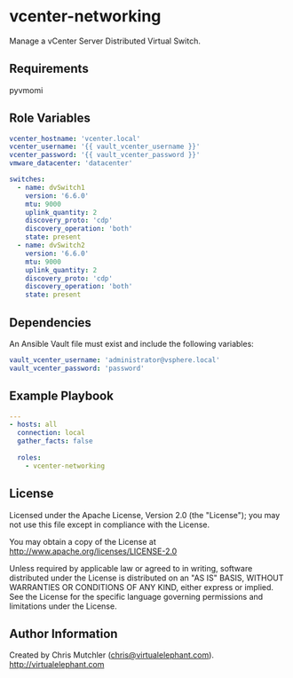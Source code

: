vcenter-networking
=========

Manage a vCenter Server Distributed Virtual Switch.

Requirements
------------

pyvmomi

Role Variables
--------------

```yaml
vcenter_hostname: 'vcenter.local'
vcenter_username: '{{ vault_vcenter_username }}'
vcenter_password: '{{ vault_vcenter_password }}'
vmware_datacenter: 'datacenter'

switches:
  - name: dvSwitch1
    version: '6.6.0'
    mtu: 9000
    uplink_quantity: 2
    discovery_proto: 'cdp'
    discovery_operation: 'both'
    state: present
  - name: dvSwitch2
    version: '6.6.0'
    mtu: 9000
    uplink_quantity: 2
    discovery_proto: 'cdp'
    discovery_operation: 'both'
    state: present
```

Dependencies
------------

An Ansible Vault file must exist and include the following variables:

```yaml
vault_vcenter_username: 'administrator@vsphere.local'
vault_vcenter_password: 'password'
```

Example Playbook
----------------

```yaml
---
- hosts: all
  connection: local
  gather_facts: false
  
  roles:
    - vcenter-networking
```

License
-------

Licensed under the Apache License, Version 2.0 (the "License");
you may not use this file except in compliance with the License.

You may obtain a copy of the License at
   http://www.apache.org/licenses/LICENSE-2.0

Unless required by applicable law or agreed to in writing, software
distributed under the License is distributed on an "AS IS" BASIS,
WITHOUT WARRANTIES OR CONDITIONS OF ANY KIND, either express or implied.
See the License for the specific language governing permissions and
limitations under the License.

Author Information
------------------

Created by Chris Mutchler (chris@virtualelephant.com). http://virtualelephant.com
